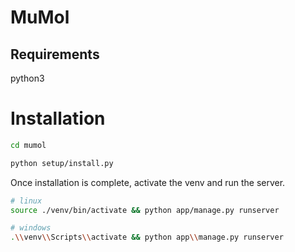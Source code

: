 # MuMol

## Requirements
python3

# Installation
```sh
cd mumol

python setup/install.py
```
Once installation is complete, activate the venv and run the server.
```sh
# linux
source ./venv/bin/activate && python app/manage.py runserver

# windows
.\\venv\\Scripts\\activate && python app\\manage.py runserver
```